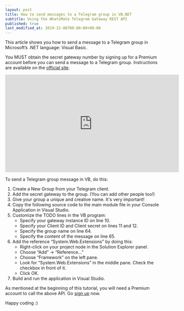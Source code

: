```yaml
---
layout: post
title: How to send messages to a Telegram group in VB.NET
subtitle: Using the WhatsMate Telegram Gateway REST API
published: true
last_modified_at: 2019-12-06T00:00:00+08:00
---
```


This article shows you how to send a message to a Telegram group in Microsoft’s .NET language: Visual Basic.

You MUST obtain the secret gateway number by signing up for a Premium account before you can send a message to a Telegram group. Instructions are available on the [official site](https://www.whatsmate.net/telegram-gateway-subscribe.html).


<iframe width="560" height="315" src="https://www.youtube.com/embed/r2SnHH2BTbY?rel=0&cc_load_policy=1" frameborder="0" allowfullscreen></iframe>


To send a Telegram group message in VB, do this:

1. Create a New Group from your Telegram client.
2. Add the secret gateway to the group. (You can add other people too!)
3. Give your group a unique and creative name. It's very important!
4. Copy the following source code to the main module file in your Console Application in Visual Studio.  <script src="https://gist.github.com/whatsmate/bff7eca21ed26de9098ef61eaab07bfe.js"></script>
5. Customize the TODO lines in the VB program:
   * Specify your gateway instance ID on line 10.
   * Specify your Client ID and Client secret on lines 11 and 12.
   * Specify the group name on line 64.
   * Specify the content of the message on line 65.
6. Add the reference “System.Web.Extensions” by doing this:
   * Right-click on your project node in the Solution Explorer panel.
   * Choose “Add” -> “Reference…”
   * Choose “Framework” on the left pane.
   * Look for “System.Web.Extensions” in the middle pane. Check the checkbox in front of it.
   * Click OK.
7. Build and run the application in Visual Studio.


As mentioned at the beginning of this tutorial, you will need a Premium account to call the above API. Go [sign up](https://www.whatsmate.net/telegram-gateway-subscribe.html) now.


Happy coding :) 


<br>
<script async src="//pagead2.googlesyndication.com/pagead/js/adsbygoogle.js"></script>
<ins class="adsbygoogle"
     style="display:inline-block;width:728px;height:90px"
     data-ad-client="ca-pub-7383487179928477"
     data-ad-slot="6959057004"></ins>
<script>
(adsbygoogle = window.adsbygoogle || []).push({});
</script>
<br>

